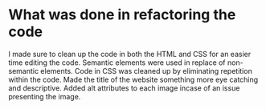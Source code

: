 # What was done in refactoring the code

I made sure to clean up the code in both the HTML and CSS for an easier time editing the code.
Semantic elements were used in replace of non-semantic elements.
Code in CSS was cleaned up by eliminating repetition within the code.
Made the title of the website something more eye catching and descriptive.
Added alt attributes to each image incase of an issue presenting the image.



